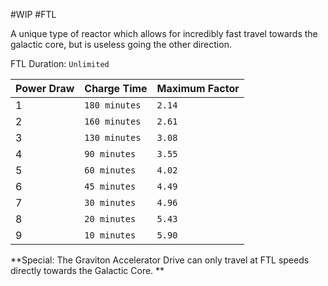 #WIP #FTL

A unique type of reactor which allows for incredibly fast travel towards the galactic core, but is useless going the other direction.

FTL Duration: `Unlimited`

| Power Draw | Charge Time | Maximum Factor |
| -----------|-------------|----------------|
| 1 | `180 minutes` | `2.14` |
| 2 | `160 minutes` | `2.61` |
| 3 | `130 minutes` | `3.08` |
| 4 | `90 minutes` | `3.55` |
| 5 | `60 minutes` | `4.02` |
| 6 | `45 minutes` | `4.49` |
| 7 | `30 minutes` | `4.96` |
| 8 | `20 minutes` | `5.43` |
| 9 | `10 minutes` | `5.90` |

**Special: The Graviton Accelerator Drive can only travel at FTL speeds directly towards the Galactic Core. **